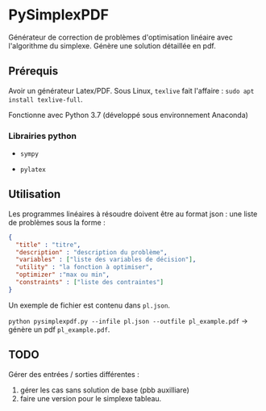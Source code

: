 # PySimplexPDF

Générateur de correction de problèmes d'optimisation linéaire avec l'algorithme du simplexe. Génère une solution détaillée en pdf.

## Prérequis

Avoir un générateur Latex/PDF. Sous Linux, `texlive` fait l'affaire : `sudo apt install texlive-full`.

Fonctionne avec Python 3.7 (développé sous environnement Anaconda)


### Librairies python

- `sympy`

- `pylatex`


## Utilisation

Les programmes linéaires à résoudre doivent être au format json : une liste de problèmes sous la forme :

```json
{
  "title" : "titre",
  "description" : "description du problème",
  "variables" : ["liste des variables de décision"],
  "utility" : "la fonction à optimiser",
  "optimizer" :"max ou min",
  "constraints" : ["liste des contraintes"]
}
```

Un exemple de fichier est contenu dans `pl.json`.

`python pysimplexpdf.py --infile pl.json --outfile pl_example.pdf` -> génère un pdf `pl_example.pdf`.

## TODO

Gérer des entrées / sorties différentes :

1. gérer les cas sans solution de base (pbb auxilliare)
2. faire une version pour le simplexe tableau.
